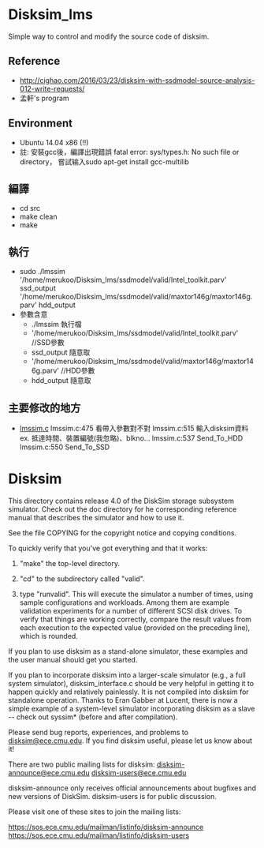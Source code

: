# Disksim_lms
Simple way to control and modify the source code of disksim.
    
## Reference
* http://cighao.com/2016/03/23/disksim-with-ssdmodel-source-analysis-012-write-requests/
* 孟軒's program
    
## Environment
* Ubuntu 14.04 x86 (!!)
* 註:
    安裝gcc後，編譯出現錯誤 fatal error: sys/types.h: No such file or directory，
    嘗試输入sudo apt-get install gcc-multilib
    
## 編譯
* cd src
* make clean
* make
    
## 執行
* sudo ./lmssim '/home/merukoo/Disksim_lms/ssdmodel/valid/Intel_toolkit.parv' ssd_output '/home/merukoo/Disksim_lms/ssdmodel/valid/maxtor146g/maxtor146g.parv' hdd_output
* 參數含意
    * ./lmssim 執行檔
    * '/home/merukoo/Disksim_lms/ssdmodel/valid/Intel_toolkit.parv' //SSD參數
    * ssd_output  隨意取
    * '/home/merukoo/Disksim_lms/ssdmodel/valid/maxtor146g/maxtor146g.parv' //HDD參數
    * hdd_output  隨意取
    
## 主要修改的地方
* [lmssim.c](src/lmssim.c)
        lmssim.c:475 看帶入參數對不對
        lmssim.c:515 輸入disksim資料 
           ex. 抵達時間、裝置編號(我忽略)、blkno...
        lmssim.c:537 Send_To_HDD
        lmssim.c:550 Send_To_SSD
        


# Disksim
This directory contains release 4.0 of the DiskSim storage subsystem
simulator.  Check out the doc directory for he corresponding reference 
manual that describes the simulator and how to use it.

See the file COPYING for the copyright notice and copying conditions.

To quickly verify that you've got everything and that it works:

  1. "make" the top-level directory.
    
  2. "cd" to the subdirectory called "valid".

  3. type "runvalid".  This will execute the simulator a number of times, using
     sample configurations and workloads.  Among them are example validation
     experiments for a number of different SCSI disk drives.  To
     verify that things are working correctly, compare the result
     values from each execution to the expected value (provided on the
     preceding line), which is rounded.

If you plan to use disksim as a stand-alone simulator, these examples and
the user manual should get you started.

If you plan to incorporate disksim into a larger-scale simulator (e.g., a
full system simulator), disksim_interface.c should be very helpful in
getting it to happen quickly and relatively painlessly.  It is not compiled
into disksim for standalone operation.  Thanks to Eran Gabber at Lucent,
there is now a simple example of a system-level simulator incorporating
disksim as a slave -- check out syssim* (before and after compilation).

Please send bug reports, experiences, and problems to disksim@ece.cmu.edu.
If you find disksim useful, please let us know about it!

There are two public mailing lists for disksim:
disksim-announce@ece.cmu.edu
disksim-users@ece.cmu.edu

disksim-announce only receives official announcements about bugfixes
and new versions of DiskSim.  disksim-users is for public discussion.

Please visit one of these sites to join the mailing lists:

https://sos.ece.cmu.edu/mailman/listinfo/disksim-announce
https://sos.ece.cmu.edu/mailman/listinfo/disksim-users
